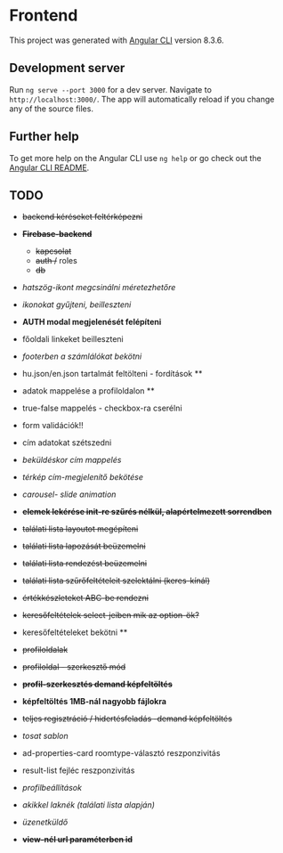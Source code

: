 # Frontend

This project was generated with [Angular CLI](https://github.com/angular/angular-cli) version 8.3.6.

## Development server

Run `ng serve --port 3000` for a dev server. Navigate to `http://localhost:3000/`. The app will automatically reload if you change any of the source files.

## Further help

To get more help on the Angular CLI use `ng help` or go check out the [Angular CLI README](https://github.com/angular/angular-cli/blob/master/README.md).

## TODO
* ~~backend kéréseket feltérképezni~~
* ~~__Firebase-backend__~~
  * ~~kapcsolat~~
  * ~~auth /~~ roles
  * ~~db~~ 
* _hatszög-ikont megcsinálni méretezhetőre_
* _ikonokat gyűjteni, beilleszteni_
* __AUTH modal megjelenését felépíteni__
* főoldali linkeket beilleszteni
* _footerben a számlálókat bekötni_
* hu.json/en.json tartalmát feltölteni - fordítások **
* adatok mappelése a profiloldalon **
* true-false mappelés - checkbox-ra cserélni
* form validációk!!
* cím adatokat szétszedni
* _beküldéskor cím mappelés_
* _térkép cím-megjelenítő bekötése_
* _carousel- slide animation_
* ~~__elemek lekérése init-re szűrés nélkül, alapértelmezett sorrendben__~~
* ~~találati lista layoutot megépíteni~~
* ~~találati lista lapozását beüzemelni~~
* ~~találati lista rendezést beüzemelni~~
* ~~találati lista szűrőfeltételeit szelektálni (keres-kínál)~~
* ~~értékkészleteket ABC-be rendezni~~
* ~~keresőfeltételek select-jeiben mik az option-ök?~~
* keresőfeltételeket bekötni **
* ~~profiloldalak~~
* ~~profiloldal - szerkesztő mód~~
* ~~__profil-szerkesztés demand képfeltöltés__~~
* __képfeltöltés 1MB-nál nagyobb fájlokra__
* ~~teljes regisztráció / hidertésfeladás -demand képfeltöltés~~
* _tosat sablon_
* ad-properties-card roomtype-választó reszponzivitás
* result-list fejléc reszponzivitás
* _profilbeállítások_
* _akikkel laknék (találati lista alapján)_

* _üzenetküldő_
* ~~__view-nél url paraméterben id__~~
